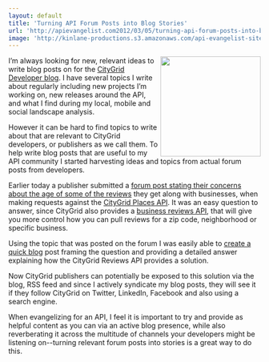 ```yaml
---
layout: default
title: 'Turning API Forum Posts into Blog Stories'
url: 'http://apievangelist.com2012/03/05/turning-api-forum-posts-into-blog-stories/'
image: 'http://kinlane-productions.s3.amazonaws.com/api-evangelist-site/blog/forums-icon.jpg'
---
```



<p>
     <img src="http://kinlane-productions.s3.amazonaws.com/api-evangelist/forums-icon.jpg"  width="200" align="right" />
</p>
<p>
     I’m always looking for new, relevant ideas to write blog posts on for the <a title="CityGrid Developer Blog" href="http://www.citygridmedia.com/developer/blog/">CityGrid Developer blog</a>. I have several topics I write about regularly including new projects I’m working on, new releases around the API, and what I find during my local, mobile and social landscape analysis.
</p>
<p>
     However it can be hard to find topics to write about that are relevant to CityGrid developers, or publishers as we call them. To help write blog posts that are useful to my API community I started harvesting ideas and topics from actual forum posts from developers.
</p>
<p>
     Earlier today a publisher submitted a <a href="https://groups.google.com/forum/?hl=en!topic/citygrid-dev-talk/6x4j2g5Mqso">forum post stating their concerns about the age of some of the reviews</a> they get along with businesses, when making requests against the <a title="CityGrid Places API" href="http://docs.citygridmedia.com/display/citygridv2/Places+API">CityGrid Places API</a>. It was an easy question to answer, since CityGrid also provides a <a title="business reviews API" href="http://docs.citygridmedia.com/display/citygridv2/Reviews+API">business reviews API</a>, that will give you more control how you can pull reviews for a zip code, neighborhood or specific business.
</p>
<p>
     Using the topic that was posted on the forum I was easily able to <a title="create a quick blog post" href="http://www.citygridmedia.com/developer/blog/more-control-over-citygrid-review-api-requests/">create a quick blog</a> post framing the question and providing a detailed answer explaining how the CityGrid Reviews API provides a solution.
</p>
<p>
     Now CityGrid publishers can potentially be exposed to this solution via the blog, RSS feed and since I actively syndicate my blog posts, they will see it if they follow CityGrid on Twitter, LinkedIn, Facebook and also using a search engine.
</p>
<p>
     When evangelizing for an API, I feel it is important to try and provide as helpful content as you can via an active blog presence, while also reverberating it across the multitude of channels your developers might be listening on--turning relevant forum posts into stories is a great way to do this.
</p>
